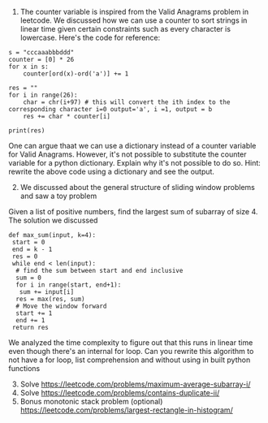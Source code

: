 1. The counter variable is inspired from the Valid Anagrams problem in leetcode. We discussed how we can use a counter to sort strings in linear time given certain constraints such as every character is lowercase. Here's the code for reference:
```
s = "cccaaabbbddd"
counter = [0] * 26
for x in s:
    counter[ord(x)-ord('a')] += 1

res = ""
for i in range(26):
    char = chr(i+97) # this will convert the ith index to the corresponding character i=0 output='a', i =1, output = b
    res += char * counter[i]

print(res)
```
One can argue thaat we can use a dictionary instead of a counter variable for Valid Anagrams. However, it's not possible to substitute the counter variable for a python dictionary. Explain why it's not possible to do so. Hint: rewrite the above code using a dictionary and see the output. 

2. We discussed about the general structure of sliding window problems and saw a toy problem

Given a list of positive numbers, find the largest sum of subarray of size 4. The solution we discussed
```
def max_sum(input, k=4):
 start = 0
 end = k - 1
 res = 0
 while end < len(input):
  # find the sum between start and end inclusive
  sum = 0
  for i in range(start, end+1):
   sum += input[i]
  res = max(res, sum)
  # Move the window forward
  start += 1
  end += 1
 return res
```
We analyzed the time complexity to figure out that this runs in linear time even though there's an internal for loop. Can you rewrite this algorithm to not have a for loop, list comprehension and without using in built python functions

3. Solve https://leetcode.com/problems/maximum-average-subarray-i/
4. Solve https://leetcode.com/problems/contains-duplicate-ii/
5. Bonus monotonic stack problem (optional) https://leetcode.com/problems/largest-rectangle-in-histogram/